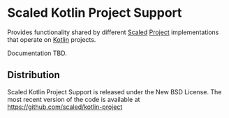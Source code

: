 # Scaled Kotlin Project Support

Provides functionality shared by different [Scaled](https://github.com/scaled/scaled)
[Project](https://github.com/scaled/project-service) implementations that operate on
[Kotlin](https://kotlinlang.org) projects.

Documentation TBD.

## Distribution

Scaled Kotlin Project Support is released under the New BSD License. The most recent version of the
code is available at https://github.com/scaled/kotlin-project
